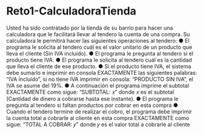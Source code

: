 # Reto1-CalculadoraTienda
Usted ha sido contratado por la tienda de su barrio para hacer una calculadora
que le facilitará llevar al tendero la cuenta de una compra.
Su calculadora le permitirá hacer las siguientes operaciones al tendero:
● El programa le solicita al tendero cuál es el valor unitario de un producto
que lleva el cliente (Sin IVA incluído).
● El programa le pregunta al tendero si el producto tiene IVA.
● El programa le solicita al tendero cuál es la cantidad que lleva el cliente
de ese producto.
● Si el producto tiene IVA, el sistema debe sumarlo e imprimir en consola
EXACTAMENTE las siguientes palabras: “IVA incluído”, si no tiene IVA
imprimir en consola: “PRODUCTO SIN IVA”, el IVA se asume del 19%.
● A continuación el programa imprime el subtotal EXACTAMENTE como
sigue: “SUBTOTAL: 𝑥” donde 𝑥 es el subtotal (Cantidad de dinero a
cobrarse hasta ese instante).
● El programa le pregunta al tendero si faltan productos por cobrar en esta
compra
● Cuando el tendero termine de realizar el cobro, el programa debe
imprimir la cuenta total a cobrarle al cliente en esta compra
EXACTAMENTE como sigue: “TOTAL A COBRAR: 𝑦” donde 𝑦 es el valor
total a cobrarle al cliente